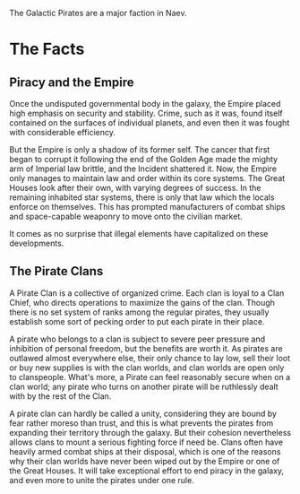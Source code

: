 The Galactic Pirates are a major faction in Naev.

# The Facts

## Piracy and the Empire

Once the undisputed governmental body in the galaxy, the Empire placed high emphasis on security and stability. Crime, such as it was, found itself contained on the surfaces of individual planets, and even then it was fought with considerable efficiency.

But the Empire is only a shadow of its former self. The cancer that first began to corrupt it following the end of the Golden Age made the mighty arm of Imperial law brittle, and the Incident shattered it. Now, the Empire only manages to maintain law and order within its core systems. The Great Houses look after their own, with varying degrees of success. In the remaining inhabited star systems, there is only that law which the locals enforce on themselves. This has prompted manufacturers of combat ships and space-capable weaponry to move onto the civilian market.

It comes as no surprise that illegal elements have capitalized on these developments.

## The Pirate Clans

A Pirate Clan is a collective of organized crime. Each clan is loyal to a Clan Chief, who directs operations to maximize the gains of the clan. Though there is no set system of ranks among the regular pirates, they usually establish some sort of pecking order to put each pirate in their place.

A pirate who belongs to a clan is subject to severe peer pressure and inhibition of personal freedom, but the benefits are worth it. As pirates are outlawed almost everywhere else, their only chance to lay low, sell their loot or buy new supplies is with the clan worlds, and clan worlds are open only to clanspeople. What's more, a Pirate can feel reasonably secure when on a clan world; any pirate who turns on another pirate will be ruthlessly dealt with by the rest of the Clan.

A pirate clan can hardly be called a unity, considering they are bound by fear rather moreso than trust, and this is what prevents the pirates from expanding their territory through the galaxy. But their cohesion nevertheless allows clans to mount a serious fighting force if need be. Clans often have heavily armed combat ships at their disposal, which is one of the reasons why their clan worlds have never been wiped out by the Empire or one of the Great Houses. It will take exceptional effort to end piracy in the galaxy, and even more to unite the pirates under one rule.